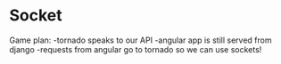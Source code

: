 # Socket

Game plan:
-tornado speaks to our API
-angular app is still served from django
-requests from angular go to tornado so we can use sockets!